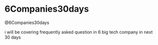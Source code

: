 # 6Companies30days

@6Companies30days

 i will be covering frequently asked question in 6 big tech company in next 30 days
